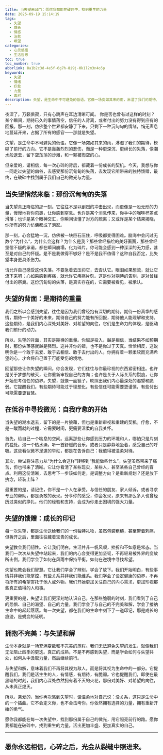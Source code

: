 ```yaml
---
title: 当失望来敲门：愿你我都能在破碎中，找到重生的力量
date: 2025-09-19 15:14:19
tags:
  - 失望
  - 成长
  - 情感
  - 治愈
  - 希望
categories:
  - 心灵感悟
  - 生活哲思
toc: true
toc_number: true
abbrlink: 8a1b2c3d-4e5f-6g7h-8i9j-0k1l2m3n4o5p
keywords:
  - 失望
  - 情绪
  - 疗愈
  - 力量
  - 面对
description: 失望，是生命中不可避免的低语。它像一场突如其来的雨，淋湿了我们的期待，模糊了前行的方向。但亲爱的，请相信，每一次心碎的背后，都藏着一份成长的契机。这篇文章，想与你一同走过失望的幽谷，去感受那份沉甸甸的失落，去发现它所带来的独特馈赠，最终，在破碎中找到属于我们自己的微光与力量。
---
```


夜深了，万籁俱寂，只有心跳声在耳边清晰可闻。
你是否也曾有过这样的时刻？
某个瞬间，期待已久的事情落空，信任的人背离，或者付出的努力没有得到应有的回报。那一刻，仿佛整个世界都安静了下来，只剩下一种沉甸甸的情绪，悄无声息地蔓延开来，占据了所有的感官——那就是失望。

失望，是生命中不可避免的低语。它像一场突如其来的雨，淋湿了我们的期待，模糊了前行的方向。它不是轰轰烈烈的悲伤，而是一种更深沉、更绵长的失落，像潮水般退去，留下空荡荡的沙滩，和一颗被掏空的心。

但亲爱的，请相信，每一次心碎的背后，都藏着一份成长的契机。今天，我想与你一同走过失望的幽谷，去感受那份沉甸甸的失落，去发现它所带来的独特馈赠，最终，在破碎中找到属于我们自己的微光与力量。

## 当失望悄然来临：那份沉甸甸的失落

当失望真正降临的那一刻，它往往不是以剧烈的冲击出现，而更像是一股无形的力量，慢慢地将你包裹，让你感到窒息。也许是某个消息传来，你手中的咖啡杯差点滑落；也许是某个眼神交汇，你瞬间读懂了对方的疏离；又或许是某个结果揭晓，你所有的努力仿佛都成了泡影。

那一刻，心会猛地一沉，仿佛被一块巨石压住，呼吸都变得困难。脑海中会闪过无数个“为什么”，为什么会这样？为什么是我？那些曾经描绘的美好画面，那些曾经坚信不疑的承诺，都在瞬间崩塌，化为碎片。你可能会感到一种深深的无力感，甚至是对自己的怀疑。是不是我做得不够好？是不是我不值得？这种自我否定，比失望本身更具杀伤力。

请允许自己感受这份失落。不要急着去压抑它，去否认它。眼泪如果想流，就让它流下来吧；心如果感到疼痛，就允许它疼痛片刻。这是你对期待的告别，是对曾经付出的祭奠。这份沉甸甸的失落，是真实存在的，它需要被看见，被承认。

## 失望的背面：是期待的重量

我们之所以会感到失望，往往是因为我们曾经抱有深切的期待。期待一份真挚的感情，期待一个美好的未来，期待自己的努力能有所回报，期待他人能理解和支持。这些期待，是我们内心深处对美好、对希望的向往，它们是生命力的体现，是驱动我们前行的动力。

所以，失望的背面，其实是期待的重量。你越是投入，越是相信，当结果不如预期时，那份失落感就越是强烈。这并非你的错，也不是你过于天真。恰恰相反，这说明你是一个敢于去爱、敢于去相信、敢于去付出的人。你拥有着一颗柔软而充满希望的心，才会将自己置于可能受伤的境地。

回望那些让你失望的瞬间，你会发现，它们往往与你最珍视的东西紧密相连。也许是关于梦想的破灭，让你重新审视自己的方向；也许是关于人际关系的裂痕，让你开始思考信任的边界。失望，就像一面镜子，映照出我们内心最深处的渴望和脆弱。它提醒我们，有些期待可能过于理想化，有些信任可能需要更谨慎，有些付出可能需要更智慧。

## 在低谷中寻找微光：自我疗愈的开始

当失望的潮水退去，留下的是一片狼藉，但也是重新审视和重建的契机。疗愈，不是一蹴而就的过程，它需要时间，更需要温柔的自我关怀。

首先，给自己一个喘息的空间。远离那些让你感到压力的环境和人，哪怕只是片刻的独处。泡一个热水澡，听一首舒缓的音乐，或者只是静静地坐着，感受自己的呼吸。这些看似微不足道的举动，都是在告诉自己：我值得被温柔对待。

其次，尝试将注意力从“为什么会这样”转移到“我能做些什么”。失望虽然带来了痛苦，但也带来了清晰。它让你看清了某些现实，某些人，甚至某些自己曾经的盲点。利用这份清晰，去思考下一步该如何走。是调整方向？是重新规划？还是放下执念，轻装上阵？

最重要的是，请记住，你不是一个人在承受。与信任的朋友、家人倾诉，或者寻求专业的帮助，都是勇敢的表现。分享你的感受，你会发现，原来有那么多人也曾经历过类似的挣扎，他们的经验和支持，会成为你走出困境的强大力量。

## 失望的馈赠：成长的印记

每一次失望，都是生命送给我们的一份独特礼物，虽然包装粗糙，甚至带着刺痛，但拆开之后，里面往往藏着宝贵的成长。

失望教会我们韧性。它让我们明白，生活并非一帆风顺，挫折和不如意是常态。当我们一次次从失望中站起来，我们的内心会变得更加坚韧，不再轻易被外界的变故所击倒。我们学会了如何在风雨中保持平衡，如何在逆境中寻找希望。

失望也教会我们智慧。它让我们学会了辨别，学会了放下。我们开始明白，有些事情并非我们能掌控，有些关系并非我们能维系。我们学会了设定健康的边界，不再将所有的希望寄托于他人或外物。我们开始更加关注自己的内心需求，更加珍视那些真正值得的人和事。

更重要的是，失望让我们更深刻地认识自己。在那些脆弱的时刻，我们看到了自己的恐惧、自己的渴望、自己的力量。我们学会了与自己的不完美和解，学会了接纳生命中的起起落落。每一次失望，都在我们的生命中刻下了一道印记，那是成长的痕迹，是蜕变的证明。

## 拥抱不完美：与失望和解

生命本身就是一场充满变数和不完美的旅程。我们无法避免失望的发生，就像我们无法阻止四季的更迭。真正的成熟，不是不再感到失望，而是学会如何与失望共处，如何从中汲取力量，然后继续前行。

与失望和解，意味着我们不再将其视为敌人，而是将其视为生命中的一部分。它提醒我们，我们是活生生的人，有情感，有期待，有脆弱。它也提醒我们，即使在最黑暗的时刻，我们内心深处依然拥有着不灭的火花，那份对美好、对希望的向往，从未真正熄灭。

所以，亲爱的，当你再次感到失望时，请温柔地对自己说：没关系，这只是生命中的一个插曲。它不会定义你，也不会击垮你。你依然拥有选择的力量，拥有重新开始的勇气。

愿你我都能在每一次失望中，找到那份属于自己的微光，用它照亮前行的路。愿你我都能在破碎中，找到重生的力量，活出更加丰盛、更加真实的自己。

---
愿你永远相信，心碎之后，光会从裂缝中照进来。
---